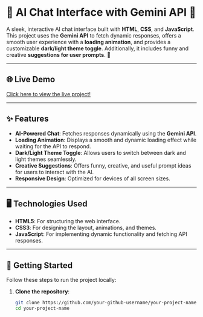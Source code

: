 # 🌟 AI Chat Interface with Gemini API 🌟

A sleek, interactive AI chat interface built with **HTML**, **CSS**, and **JavaScript**. This project uses the **Gemini API** to fetch dynamic responses, offers a smooth user experience with a **loading animation**, and provides a customizable **dark/light theme toggle**. Additionally, it includes funny and creative **suggestions for user prompts**. 🚀

---

## 🌐 **Live Demo**
[Click here to view the live project!](https://ai-edith.netlify.app/)

---

## ✨ **Features**

- **AI-Powered Chat**: Fetches responses dynamically using the **Gemini API**.
- **Loading Animation**: Displays a smooth and dynamic loading effect while waiting for the API to respond.
- **Dark/Light Theme Toggle**: Allows users to switch between dark and light themes seamlessly.
- **Creative Suggestions**: Offers funny, creative, and useful prompt ideas for users to interact with the AI.
- **Responsive Design**: Optimized for devices of all screen sizes.

---

## 🖥️ **Technologies Used**

- **HTML5**: For structuring the web interface.
- **CSS3**: For designing the layout, animations, and themes.
- **JavaScript**: For implementing dynamic functionality and fetching API responses.

---

## 🚀 **Getting Started**

Follow these steps to run the project locally:

1. **Clone the repository**:
   ```bash
   git clone https://github.com/your-github-username/your-project-name.git
   cd your-project-name

